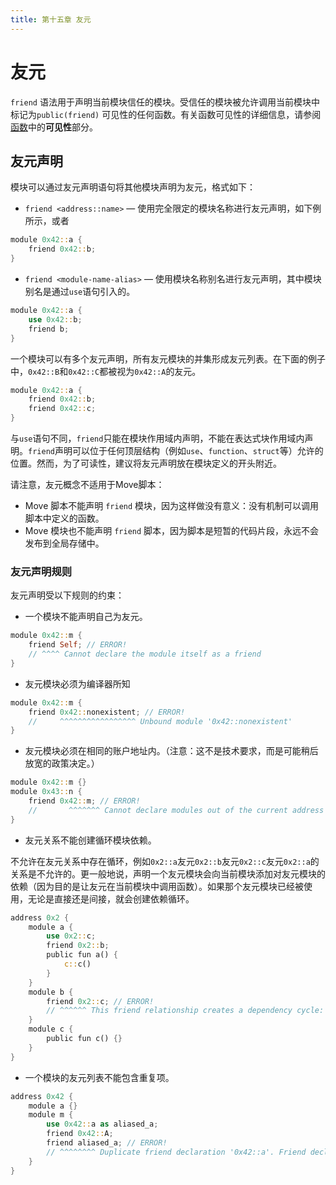 ```yaml
---
title: 第十五章 友元
---
```

# 友元

`friend` 语法用于声明当前模块信任的模块。受信任的模块被允许调用当前模块中标记为`public(friend)` 可见性的任何函数。有关函数可见性的详细信息，请参阅[函数](https://aptos.dev/en/build/smart-contracts/book/functions)中的**可见性**部分。

## 友元声明

模块可以通过友元声明语句将其他模块声明为友元，格式如下：

- `friend <address::name>` — 使用完全限定的模块名称进行友元声明，如下例所示，或者

```rust
module 0x42::a {
    friend 0x42::b;
}
```

- `friend <module-name-alias>` — 使用模块名称别名进行友元声明，其中模块别名是通过`use`语句引入的。

```rust
module 0x42::a {
    use 0x42::b;
    friend b;
}
```

一个模块可以有多个友元声明，所有友元模块的并集形成友元列表。在下面的例子中，`0x42::B`和`0x42::C`都被视为`0x42::A`的友元。

```rust
module 0x42::a {
    friend 0x42::b;
    friend 0x42::c;
}
```

与`use`语句不同，`friend`只能在模块作用域内声明，不能在表达式块作用域内声明。`friend`声明可以位于任何顶层结构（例如`use`、`function`、`struct`等）允许的位置。然而，为了可读性，建议将友元声明放在模块定义的开头附近。

请注意，友元概念不适用于Move脚本：

- Move 脚本不能声明 `friend` 模块，因为这样做没有意义：没有机制可以调用脚本中定义的函数。
- Move 模块也不能声明 `friend` 脚本，因为脚本是短暂的代码片段，永远不会发布到全局存储中。

### 友元声明规则

友元声明受以下规则的约束：

- 一个模块不能声明自己为友元。

```rust
module 0x42::m {
    friend Self; // ERROR!
    // ^^^^ Cannot declare the module itself as a friend
}
```

- 友元模块必须为编译器所知

```rust
module 0x42::m {
    friend 0x42::nonexistent; // ERROR!
    //     ^^^^^^^^^^^^^^^^^ Unbound module '0x42::nonexistent'
}
```

- 友元模块必须在相同的账户地址内。（注意：这不是技术要求，而是可能稍后放宽的政策决定。）

```rust
module 0x42::m {}
module 0x43::n {
    friend 0x42::m; // ERROR!
    //       ^^^^^^^ Cannot declare modules out of the current address as a friend
}
```

- 友元关系不能创建循环模块依赖。

不允许在友元关系中存在循环，例如`0x2::a`友元`0x2::b`友元`0x2::c`友元`0x2::a`的关系是不允许的。更一般地说，声明一个友元模块会向当前模块添加对友元模块的依赖（因为目的是让友元在当前模块中调用函数）。如果那个友元模块已经被使用，无论是直接还是间接，就会创建依赖循环。

```rust
address 0x2 {
    module a {
        use 0x2::c;
        friend 0x2::b;
        public fun a() {
            c::c()
        }
    }
    module b {
        friend 0x2::c; // ERROR!
        // ^^^^^^ This friend relationship creates a dependency cycle: '0x2::b' is a friend of '0x2::a' uses '0x2::c' is a friend of '0x2::b'
    }
    module c {
        public fun c() {}
    }
}
```

- 一个模块的友元列表不能包含重复项。

```rust
address 0x42 {
    module a {}
    module m {
        use 0x42::a as aliased_a;
        friend 0x42::A;
        friend aliased_a; // ERROR!
        // ^^^^^^^^ Duplicate friend declaration '0x42::a'. Friend declarations in a module must be unique
    }
}
```
